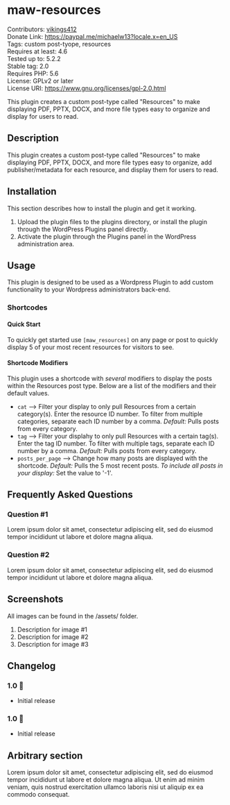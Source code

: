 # maw-resources
Contributors: [vikings412](https://profiles.wordpress.org/vikings412/) <br>
Donate Link: https://paypal.me/michaelw13?locale.x=en_US <br>
Tags: custom post-tyope, resources <br>
Requires at least: 4.6 <br>
Tested up to: 5.2.2 <br>
Stable tag: 2.0 <br>
Requires PHP: 5.6 <br>
License: GPLv2 or later <br>
License URI: https://www.gnu.org/licenses/gpl-2.0.html <br>

This plugin creates a custom post-type called "Resources" to make displaying PDF, PPTX, DOCX, and more file types easy to organize and display for users to read.

## Description

This plugin creates a custom post-type called "Resources" to make displaying PDF, PPTX, DOCX, and more file types easy to organize, add publisher/metadata for each resource, and display them for users to read.

## Installation

This section describes how to install the plugin and get it working.

1. Upload the plugin files to the plugins directory, or install the plugin through the WordPress Plugins panel directly.
2. Activate the plugin through the Plugins panel in the WordPress administration area.

## Usage
This plugin is designed to be used as a Wordpress Plugin to add custom functionality to your Wordpress administrators back-end.

### Shortcodes

#### Quick Start
To quickly get started use `[maw_resources]` on any page or post to quickly display 5 of your most recent resources for visitors to see. 

#### Shortcode Modifiers

This plugin uses a shortcode with *several* modifiers to display the posts within the Resources post type. Below are a list of the modifiers and their default values. 

- `cat` --> Filter your display to only pull Resources from a certain category(s). Enter the resource ID number. To filter from multiple categories, separate each ID number by a comma. 
    *Default:* Pulls posts from every category. <br>
- `tag` --> Filter your displahy to only pull Resources with a certain tag(s). Enter the tag ID number. To filter with multiple tags, separate each ID number by a comma. *Default:* Pulls posts from every category. 
- `posts_per_page` --> Change how many posts are displayed with the shortcode. *Default:* Pulls the 5 most recent posts. *To include all posts in your display:* Set the value to '-1'.

## Frequently Asked Questions

### Question #1

Lorem ipsum dolor sit amet, consectetur adipiscing elit, sed do eiusmod tempor incididunt ut labore et dolore magna aliqua.

### Question #2

Lorem ipsum dolor sit amet, consectetur adipiscing elit, sed do eiusmod tempor incididunt ut labore et dolore magna aliqua.

## Screenshots
All images can be found in the /assets/ folder.

1. Description for image #1
2. Description for image #2
3. Description for image #3

## Changelog

### 1.0 🎉
* Initial release

### 1.0 🎉
* Initial release

## Arbitrary section

Lorem ipsum dolor sit amet, consectetur adipiscing elit, sed do eiusmod tempor incididunt ut labore et dolore magna aliqua. Ut enim ad minim veniam, quis nostrud exercitation ullamco laboris nisi ut aliquip ex ea commodo consequat.
